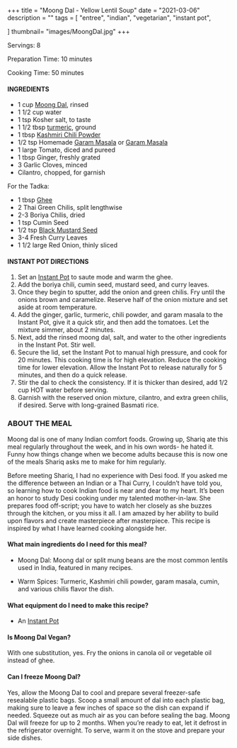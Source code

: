 +++
title = "Moong Dal - Yellow Lentil Soup"
date = "2021-03-06"
description = ""
tags = [
    "entree",
    "indian",
    "vegetarian", 
    "instant pot", 
    
]
thumbnail= "images/MoongDal.jpg"
+++

Servings: 8 <!--more-->

Preparation Time: 10 minutes

Cooking Time: 50 minutes 

#### INGREDIENTS 

* 1 cup [Moong Dal](https://amzn.to/3rCtNAB), rinsed   
* 1 1/2 cup water 
* 1 tsp Kosher salt, to taste
* 1 1/2 tbsp [turmeric](https://amzn.to/3rWz3iD), ground 
* 1 tbsp [Kashmiri Chili Powder](https://amzn.to/3jP2lMC) 
* 1/2 tsp Homemade [Garam Masala](https://www.jamilghar.com/recipe/pakistani_garam_masala/) or [Garam Masala](https://amzn.to/3u0tvEX)
* 1 large Tomato, diced and pureed 
* 1 tbsp Ginger, freshly grated 
* 3 Garlic Cloves, minced 
* Cilantro, chopped, for garnish 

For the Tadka: 

* 1 tbsp [Ghee](https://amzn.to/2ZkJkrW) 
* 2 Thai Green Chilis, split lengthwise 
* 2-3 Boriya Chilis, dried 
* 1 tsp Cumin Seed
* 1/2 tsp [Black Mustard Seed](https://amzn.to/3eNP1rC)
* 3-4 Fresh Curry Leaves   
* 1 1/2 large Red Onion, thinly sliced

#### INSTANT POT DIRECTIONS 

1. Set an [Instant Pot](https://amzn.to/3qfNYCZ) to saute mode and warm the ghee. 
2. Add the boriya chili, cumin seed, mustard seed, and curry leaves. 
3. Once they begin to sputter, add the onion and green chilis. Fry until the onions brown and caramelize. Reserve half of the onion mixture and set aside at room temperature. 
4. Add the ginger, garlic, turmeric, chili powder, and garam masala to the Instant Pot, give it a quick stir, and then add the tomatoes. Let the mixture simmer, about 2 minutes. 
5. Next, add the rinsed moong dal, salt, and water to the other ingredients in the Instant Pot. Stir well. 
6. Secure the lid, set the Instant Pot to manual high pressure, and cook for 20 minutes. This cooking time is for high elevation. Reduce the cooking time for lower elevation. Allow the Instant Pot to release naturally for 5 minutes, and then do a quick release. 
7. Stir the dal to check the consistency. If it is thicker than desired, add 1/2 cup HOT water before serving. 
8. Garnish with the reserved onion mixture, cilantro, and extra green chilis, if desired. Serve with long-grained Basmati rice. 

### ABOUT THE MEAL 

Moong dal is one of many Indian comfort foods. Growing up, Shariq ate this meal regularly throughout the week, and in his own words- he hated it. Funny how things change when we become adults because this is now one of the meals Shariq asks me to make for him regularly. 

Before meeting Shariq, I had no experience with Desi food. If you asked me the difference between an Indian or a Thai Curry, I couldn’t have told you, so learning how to cook Indian food is near and dear to my heart. It’s been an honor to study Desi cooking under my talented mother-in-law. She prepares food off-script; you have to watch her closely as she buzzes through the kitchen, or you miss it all. I am amazed by her ability to build upon flavors and create masterpiece after masterpiece. This recipe is inspired by what I have learned cooking alongside her.

#### What main ingredients do I need for this meal?

* Moong Dal: Moong dal or split mung beans are the most common lentils used in India, featured in many recipes.  

* Warm Spices: Turmeric, Kashmiri chili powder, garam masala, cumin, and various chilis flavor the dish. 

#### What equipment do I need to make this recipe?

* An [Instant Pot](https://amzn.to/3qCCLwi) 

#### Is Moong Dal Vegan? 

With one substitution, yes. Fry the onions in canola oil or vegetable oil instead of ghee. 

#### Can I freeze Moong Dal? 

Yes, allow the Moong Dal to cool and prepare several freezer-safe resealable plastic bags. Scoop a small amount of dal into each plastic bag, making sure to leave a few inches of space so the dish can expand if needed. Squeeze out as much air as you can before sealing the bag. Moong Dal will freeze for up to 2 months. When you’re ready to eat, let it defrost in the refrigerator overnight. To serve, warm it on the stove and prepare your side dishes.
